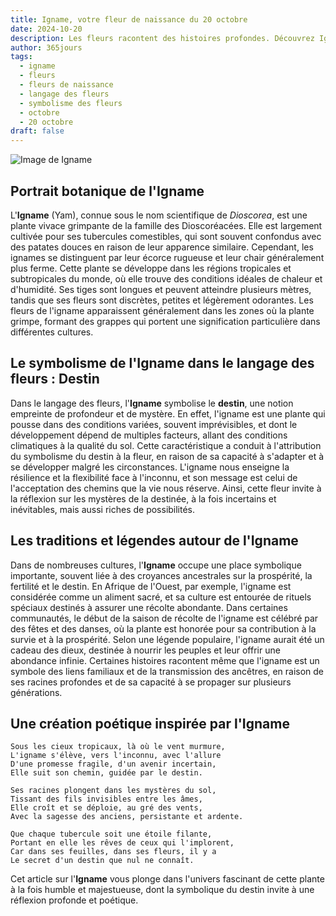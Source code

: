 ```yaml
---
title: Igname, votre fleur de naissance du 20 octobre
date: 2024-10-20
description: Les fleurs racontent des histoires profondes. Découvrez Igname, votre fleur de naissance du 20 octobre, ses symboles et récits fascinants. Plongez dans sa signification et son langage unique dans l'art floral.
author: 365jours
tags:
  - igname
  - fleurs
  - fleurs de naissance
  - langage des fleurs
  - symbolisme des fleurs
  - octobre
  - 20 octobre
draft: false
---
```



![Image de Igname](https://cdn.pixabay.com/photo/2020/06/19/21/44/yam-5318942_640.jpg#center)

## Portrait botanique de l'Igname

L'**Igname** (Yam), connue sous le nom scientifique de _Dioscorea_, est une plante vivace grimpante de la famille des Dioscoréacées. Elle est largement cultivée pour ses tubercules comestibles, qui sont souvent confondus avec des patates douces en raison de leur apparence similaire. Cependant, les ignames se distinguent par leur écorce rugueuse et leur chair généralement plus ferme. Cette plante se développe dans les régions tropicales et subtropicales du monde, où elle trouve des conditions idéales de chaleur et d'humidité. Ses tiges sont longues et peuvent atteindre plusieurs mètres, tandis que ses fleurs sont discrètes, petites et légèrement odorantes. Les fleurs de l'igname apparaissent généralement dans les zones où la plante grimpe, formant des grappes qui portent une signification particulière dans différentes cultures.

## Le symbolisme de l'Igname dans le langage des fleurs : Destin

Dans le langage des fleurs, l'**Igname** symbolise le **destin**, une notion empreinte de profondeur et de mystère. En effet, l'igname est une plante qui pousse dans des conditions variées, souvent imprévisibles, et dont le développement dépend de multiples facteurs, allant des conditions climatiques à la qualité du sol. Cette caractéristique a conduit à l'attribution du symbolisme du destin à la fleur, en raison de sa capacité à s'adapter et à se développer malgré les circonstances. L'igname nous enseigne la résilience et la flexibilité face à l'inconnu, et son message est celui de l'acceptation des chemins que la vie nous réserve. Ainsi, cette fleur invite à la réflexion sur les mystères de la destinée, à la fois incertains et inévitables, mais aussi riches de possibilités.

## Les traditions et légendes autour de l'Igname

Dans de nombreuses cultures, l'**Igname** occupe une place symbolique importante, souvent liée à des croyances ancestrales sur la prospérité, la fertilité et le destin. En Afrique de l'Ouest, par exemple, l'igname est considérée comme un aliment sacré, et sa culture est entourée de rituels spéciaux destinés à assurer une récolte abondante. Dans certaines communautés, le début de la saison de récolte de l'igname est célébré par des fêtes et des danses, où la plante est honorée pour sa contribution à la survie et à la prospérité. Selon une légende populaire, l'igname aurait été un cadeau des dieux, destinée à nourrir les peuples et leur offrir une abondance infinie. Certaines histoires racontent même que l'igname est un symbole des liens familiaux et de la transmission des ancêtres, en raison de ses racines profondes et de sa capacité à se propager sur plusieurs générations.

## Une création poétique inspirée par l'Igname

```
Sous les cieux tropicaux, là où le vent murmure,  
L'igname s'élève, vers l'inconnu, avec l'allure  
D'une promesse fragile, d'un avenir incertain,  
Elle suit son chemin, guidée par le destin.

Ses racines plongent dans les mystères du sol,  
Tissant des fils invisibles entre les âmes,  
Elle croît et se déploie, au gré des vents,  
Avec la sagesse des anciens, persistante et ardente.

Que chaque tubercule soit une étoile filante,  
Portant en elle les rêves de ceux qui l'implorent,  
Car dans ses feuilles, dans ses fleurs, il y a  
Le secret d'un destin que nul ne connaît.
```

Cet article sur l'**Igname** vous plonge dans l'univers fascinant de cette plante à la fois humble et majestueuse, dont la symbolique du destin invite à une réflexion profonde et poétique.